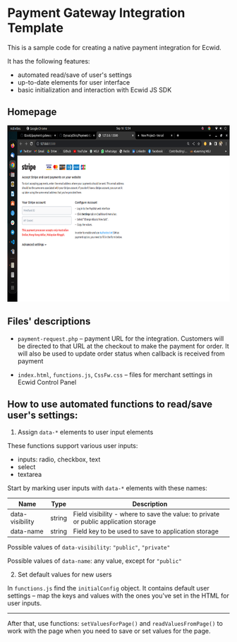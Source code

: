 # Payment Gateway Integration Template

This is a sample code for creating a native payment integration for Ecwid. 

It has the following features: 

- automated read/save of user's settings
- up-to-date elements for user interface
- basic initialization and interaction with Ecwid JS SDK
## Homepage
<img src="https://github.com/DynastyElvis/Payment-Gateway-STRIPE/blob/main/images/Screenshot%20from%202022-09-16%2012-34-18.png" width="800px" height="400px">


## Files' descriptions

- `payment-request.php` – payment URL for the integration. Customers will be directed to that URL at the checkout to make the payment for order. It will also be used to update order status when callback is received from payment

- `index.html`, `functions.js`, `CssFw.css` – files for merchant settings in Ecwid Control Panel

## How to use automated functions to read/save user's settings: 

1) Assign `data-*` elements to user input elements

These functions support various user inputs: 

- inputs: radio, checkbox, text
- select
- textarea

Start by marking user inputs with `data-*` elements with these names: 

Name | Type | Description 
---- | ---- | -----------
data-visibility | string | Field visibility - where to save the value: to private or public application storage
data-name | string | Field key to be used to save to application storage


Possible values of `data-visibility`: `"public"`, `"private"`

Possible values of `data-name`: any value, except for `"public"`

2) Set default values for new users

In `functions.js` find the `initialConfig` object. It contains default user settings – map the keys and values with the ones you've set in the HTML for user inputs. 

-------

After that, use functions: `setValuesForPage()` and `readValuesFromPage()` to work with the page when you need to save or set values for the page.
